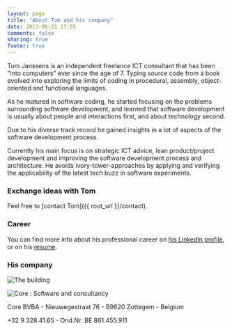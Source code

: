```yaml
---
layout: page
title: "About Tom and his company"
date: 2013-06-21 17:55
comments: false
sharing: true
footer: true
---
```

Tom Janssens is an independent freelance ICT consultant that has been "into computers" ever since the age of 7. Typing source code from a book evolved into exploring the limits of coding in procedural, assembly, object-oriented and functional languages.

As he matured in software coding, he started focusing on the problems surrounding software development, and learned that software development is usually about people and interactions first, and about technology second.

Due to his diverse track record he gained insights in a lot of aspects of the software development process.

Currently his main focus is on strategic ICT advice, lean product/project development and improving the software development process and architecture. He avoids ivory-tower-approaches by applying and verifying the applicability of the latest tech buzz in software experiments.

### Exchange ideas with Tom

Feel free to [contact Tom]({{ root_url }}/contact).

### Career

You can find more info about his professional career on [his LinkedIn profile](http://www.linkedin.com/in/tomjanssens), or on his [resume](http://resume.linkedinlabs.com/8q1mq55gq).

### His company

![The building](http://users.pandora.be/bull/got/hk/carport-na.jpg)

![Core : Software and consultancy](http://www.corebvba.be/blog/image.axd?picture=2010%2f2%2fCore.gif)

Core BVBA - Nieuwegestraat 76 - B9620 Zottegem - Belgium

+32 9 328.41.65 - Ond.Nr: BE 861.455.911
